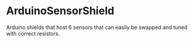 # ArduinoSensorShield
Arduino shields that host 6 sensors that can easily be swapped and tuned with correct resistors.
